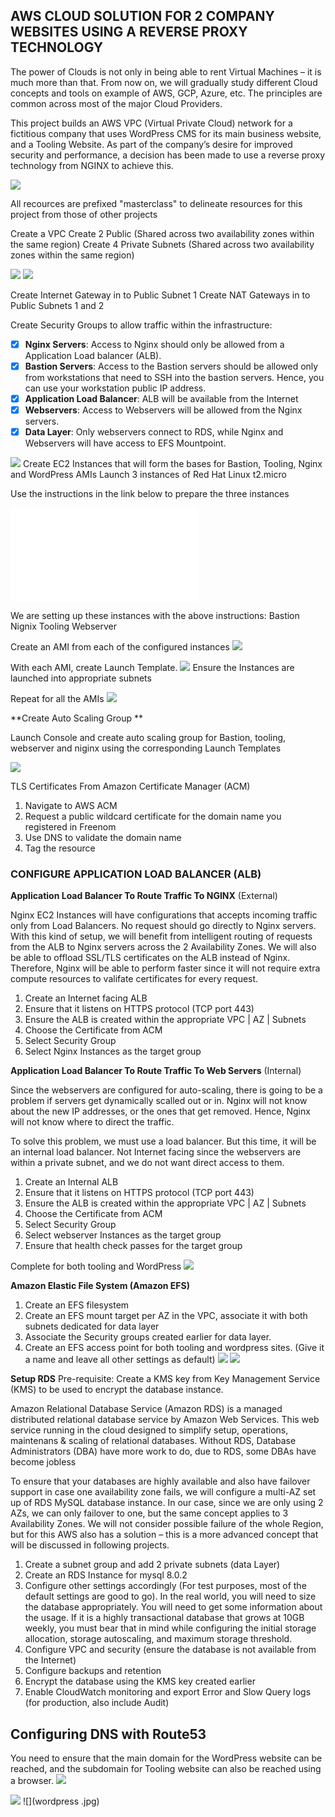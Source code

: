 ## AWS CLOUD SOLUTION FOR 2 COMPANY WEBSITES USING A REVERSE PROXY TECHNOLOGY ##


The power of Clouds is not only in being able to rent Virtual Machines – it is much more than that. From now on, we will gradually study 
different Cloud concepts and tools on example of AWS, GCP, Azure, etc. The principles are common across most of the major Cloud Providers.

This project builds an AWS VPC (Virtual Private Cloud) network for a fictitious company that uses WordPress CMS for its main business website, and a Tooling Website.
As part of the company’s desire for improved security and performance, a decision has been made to use a reverse proxy technology from NGINX to achieve this.

![](tooling_project_15.png)

All recources are prefixed "masterclass" to delineate resources for this project from those of other projects

Create a VPC
Create 2 Public (Shared across two availability zones within the same region)
Create 4 Private Subnets (Shared across two availability zones within the same region)

![](vpc.jpg)
![](subnets.jpg)

Create Internet Gateway in to Public Subnet 1
Create NAT Gateways in to Public Subnets 1 and 2

Create Security Groups to allow traffic within the infrastructure:
 - [x] **Nginx Servers**: Access to Nginx should only be allowed from a Application Load balancer (ALB).
 - [x] **Bastion Servers**: Access to the Bastion servers should be allowed only from workstations that need to SSH into the bastion servers. Hence, 
  you can use your workstation public IP address.
 - [x] **Application Load Balancer**: ALB will be available from the Internet
 - [x] **Webservers**: Access to Webservers will be allowed from the Nginx servers. 
 - [x] **Data Layer**: Only webservers connect to RDS, while Nginx and Webservers will have access to EFS Mountpoint.

![](security-groups.jpg)
Create EC2 Instances that will form the bases for Bastion, Tooling, Nginx and WordPress AMIs
Launch 3 instances of Red Hat Linux t2.micro

Use the instructions in the link below to prepare the three instances

![Instances Configuration file](./Installation.md)

We are setting up these instances with the above instructions:
 Bastion
 Nignix
 Tooling
 Webserver
 
 Create an AMI from each of the configured instances
 ![](create-ami.jpg)
 
 With each AMI, create Launch Template.
 ![](launch-template.jpg)
 Ensure the Instances are launched into appropriate subnets
 
 Repeat for all the AMIs
 ![](all-lt)
 
 **Create Auto Scaling Group **
 
 Launch Console and create auto scaling group for Bastion, tooling, webserver and niginx using the corresponding Launch Templates
 
 ![](asg.jpg)
 
 TLS Certificates From Amazon Certificate Manager (ACM)

1. Navigate to AWS ACM
1. Request a public wildcard certificate for the domain name you registered in Freenom
1. Use DNS to validate the domain name
1. Tag the resource

### CONFIGURE APPLICATION LOAD BALANCER (ALB) ###
**Application Load Balancer To Route Traffic To NGINX** (External)

Nginx EC2 Instances will have configurations that accepts incoming traffic only from Load Balancers. No request should go directly to Nginx servers. With this kind of setup, we will benefit from intelligent routing of requests from the ALB to Nginx servers across the 2 Availability Zones. We will also be able to offload SSL/TLS certificates on the ALB instead of Nginx. Therefore, Nginx will be able to perform faster since it will not require extra compute resources to valifate certificates for every request.

1. Create an Internet facing ALB
1. Ensure that it listens on HTTPS protocol (TCP port 443)
1. Ensure the ALB is created within the appropriate VPC | AZ | Subnets
1. Choose the Certificate from ACM
1. Select Security Group
1. Select Nginx Instances as the target group

**Application Load Balancer To Route Traffic To Web Servers** (Internal)

Since the webservers are configured for auto-scaling, there is going to be a problem if servers get dynamically scalled out or in. Nginx will not know about the new IP addresses, or the ones that get removed. Hence, Nginx will not know where to direct the traffic.

To solve this problem, we must use a load balancer. But this time, it will be an internal load balancer. Not Internet facing since the webservers are within a private subnet, and we do not want direct access to them.

1. Create an Internal ALB
1. Ensure that it listens on HTTPS protocol (TCP port 443)
1. Ensure the ALB is created within the appropriate VPC | AZ | Subnets
1. Choose the Certificate from ACM
1. Select Security Group
1. Select webserver Instances as the target group
1. Ensure that health check passes for the target group

Complete for both tooling and WordPress 
![](load-balancers.jpg)

**Amazon Elastic File System (Amazon EFS)**
1. Create an EFS filesystem
1. Create an EFS mount target per AZ in the VPC, associate it with both subnets dedicated for data layer
1. Associate the Security groups created earlier for data layer.
1. Create an EFS access point for both tooling and wordpress sites. (Give it a name and leave all other settings as default)
![](efs.jpg)
![](aps.jpg)

**Setup RDS**
Pre-requisite: Create a KMS key from Key Management Service (KMS) to be used to encrypt the database instance.

Amazon Relational Database Service (Amazon RDS) is a managed distributed relational database service by Amazon Web Services. This web service running in the cloud designed to simplify setup, operations, maintenans & scaling of relational databases. Without RDS, Database Administrators (DBA) have more work to do, due to RDS, some DBAs have become jobless

To ensure that your databases are highly available and also have failover support in case one availability zone fails, we will configure a multi-AZ set up of RDS MySQL database instance. In our case, since we are only using 2 AZs, we can only failover to one, but the same concept applies to 3 Availability Zones. We will not consider possible failure of the whole Region, but for this AWS also has a solution – this is a more advanced concept that will be discussed in following projects.

1. Create a subnet group and add 2 private subnets (data Layer)
1. Create an RDS Instance for mysql 8.0.2
1. Configure other settings accordingly (For test purposes, most of the default settings are good to go). In the real world, you will need to size the database appropriately. You will need to get some information about the usage. If it is a highly transactional database that grows at 10GB weekly, you must bear that in mind while configuring the initial storage allocation, storage autoscaling, and maximum storage threshold.
1. Configure VPC and security (ensure the database is not available from the Internet)
1. Configure backups and retention
1. Encrypt the database using the KMS key created earlier
1. Enable CloudWatch monitoring and export Error and Slow Query logs (for production, also include Audit)

## Configuring DNS with Route53 ##
You need to ensure that the main domain for the WordPress website can be reached, and the subdomain for Tooling website can also be reached using a browser.
![](r53.jpg)

![](tooling.jpg)
![](wordpress .jpg)
